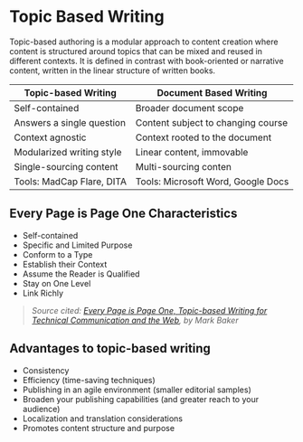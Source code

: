 # Topic Based Writing
Topic-based authoring is a modular approach to content creation where content is structured around topics that can be mixed and reused in different contexts. It is defined in contrast with book-oriented or narrative content, written in the linear structure of written books.

|Topic-based Writing |Document Based Writing
|--------------------|-----------------------                                              
|Self-contained      |Broader document scope |
|Answers a single question |Content subject to changing course |
|Context agnostic |Context rooted to the document |
|Modularized writing style |Linear content, immovable |
|Single-sourcing content |Multi-sourcing conten
|Tools: MadCap Flare, DITA |Tools: Microsoft Word, Google Docs |

## Every Page is Page One Characteristics
- Self-contained
- Specific and Limited Purpose
- Conform to a Type
- Establish their Context
- Assume the Reader is Qualified
- Stay on One Level
- Link Richly

>  *Source cited: [Every Page is Page One, Topic-based Writing for Technical Communication and the Web](https://xmlpress.net/publications/eppo/), by Mark Baker* 

## Advantages to topic-based writing
- Consistency
- Efficiency (time-saving techniques)
- Publishing in an agile environment (smaller editorial samples)
- Broaden your publishing capabilities (and greater reach to your audience)
- Localization and translation considerations
- Promotes content structure and purpose